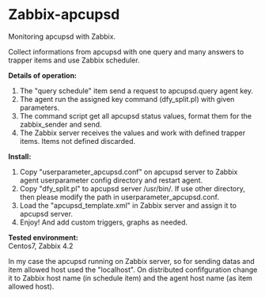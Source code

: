 # Zabbix-apcupsd
Monitoring apcupsd with Zabbix.

Collect informations from apcupsd with one query and many answers to trapper items and use Zabbix scheduler.

<b>Details of operation:</b>
1. The "query schedule" item send a request to apcupsd.query agent key.
2. The agent run the assigned key command (dfy_split.pl) with given parameters.
3. The command script get all apcupsd status values, format them for the zabbix_sender and send.
4. The Zabbix server receives the values and work with defined trapper items. Items not defined discarded.

<b>Install:</b>
1. Copy "userparameter_apcupsd.conf" on apcupsd server to Zabbix agent userparameter config directory and restart agent.
2. Copy "dfy_split.pl" to apcupsd server /usr/bin/. If use other directory, then please modify the path in userparameter_apcupsd.conf.
3. Load the "apcupsd_template.xml" in Zabbix server and assign it to apcupsd server.
4. Enjoy! And add custom triggers, graphs as needed.

<b>Tested environment:</b><br>
Centos7, Zabbix 4.2

In my case the apcupsd running on Zabbix server, so for sending datas and item allowed host used the "localhost". 
On distributed confifguration change it to Zabbix host name (in schedule item) and the agent host name (as item allowed host).
